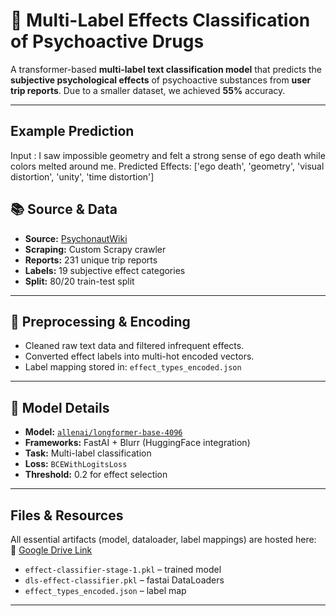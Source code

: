 # 🧠 Multi-Label Effects Classification of Psychoactive Drugs

A transformer-based **multi-label text classification model** that predicts the **subjective psychological effects** of psychoactive substances from **user trip reports**. Due to a smaller dataset, we achieved **55%** accuracy.

---

## Example Prediction

Input : I saw impossible geometry and felt a strong sense of ego death while colors melted around me.
Predicted Effects: ['ego death', 'geometry', 'visual distortion', 'unity', 'time distortion']

## 📚 Source & Data

- **Source:** [PsychonautWiki](https://psychonautwiki.org/)
- **Scraping:** Custom Scrapy crawler
- **Reports:** 231 unique trip reports
- **Labels:** 19 subjective effect categories  
- **Split:** 80/20 train-test split

---

## 🧼 Preprocessing & Encoding

- Cleaned raw text data and filtered infrequent effects.
- Converted effect labels into multi-hot encoded vectors.
- Label mapping stored in: `effect_types_encoded.json`

---

## 🤖 Model Details

- **Model:** [`allenai/longformer-base-4096`](https://huggingface.co/allenai/longformer-base-4096)
- **Frameworks:** FastAI + Blurr (HuggingFace integration)
- **Task:** Multi-label classification
- **Loss:** `BCEWithLogitsLoss`
- **Threshold:** 0.2 for effect selection

---

## Files & Resources

All essential artifacts (model, dataloader, label mappings) are hosted here:  
🔗 [Google Drive Link](https://drive.google.com/drive/folders/1yVNpABTf2h8XN1leokWMYz6JCxAEaWAf?usp=drive_link)

- `effect-classifier-stage-1.pkl` – trained model
- `dls-effect-classifier.pkl` – fastai DataLoaders
- `effect_types_encoded.json` – label map

---



